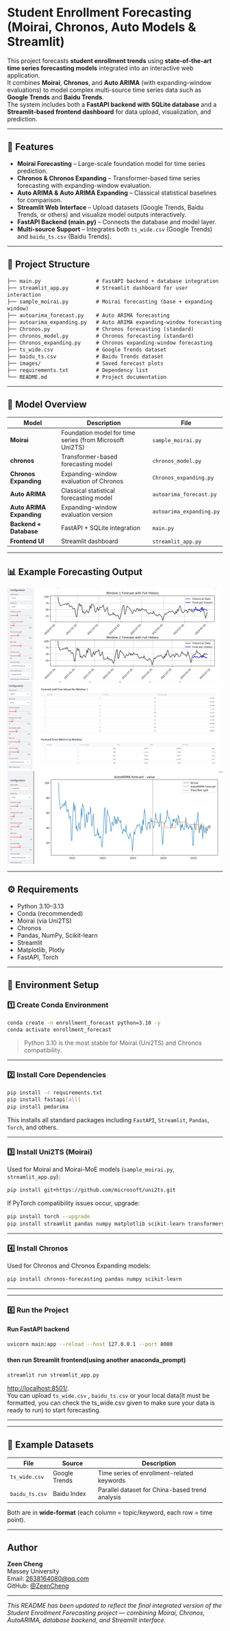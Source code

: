 # Student Enrollment Forecasting (Moirai, Chronos, Auto Models & Streamlit)

This project forecasts **student enrollment trends** using **state-of-the-art time series forecasting models** integrated into an interactive web application.  
It combines **Moirai**, **Chronos**, and **Auto ARIMA** (with expanding-window evaluations) to model complex multi-source time series data such as **Google Trends** and **Baidu Trends**.  
The system includes both a **FastAPI backend with SQLite database** and a **Streamlit-based frontend dashboard** for data upload, visualization, and prediction.

---

## 🌟 Features

- **Moirai Forecasting** – Large-scale foundation model for time series prediction.  
- **Chronos & Chronos Expanding** – Transformer-based time series forecasting with expanding-window evaluation.  
- **Auto ARIMA & Auto ARIMA Expanding** – Classical statistical baselines for comparison.  
- **Streamlit Web Interface** – Upload datasets (Google Trends, Baidu Trends, or others) and visualize model outputs interactively.  
- **FastAPI Backend (main.py)** – Connects the database and model layer.  
- **Multi-source Support** – Integrates both `ts_wide.csv` (Google Trends) and `baidu_ts.csv` (Baidu Trends).

---

## 📁 Project Structure

```
├── main.py                  # FastAPI backend + database integration
├── streamlit_app.py         # Streamlit dashboard for user interaction
├── sample_moirai.py         # Moirai forecasting (base + expanding window)
├── autoarima_forecast.py    # Auto ARIMA forecasting
├── autoarima_expanding.py   # Auto ARIMA expanding-window forecasting
├── Chronos.py               # Chronos forecasting (standard)
├── chronos_model.py         # Chronos forecasting (standard)
├── Chronos_expanding.py     # Chronos expanding-window forecasting
├── ts_wide.csv              # Google Trends dataset
├── baidu_ts.csv             # Baidu Trends dataset
├── images/                  # Saved forecast plots
├── requirements.txt         # Dependency list
└── README.md                # Project documentation
```

---

## 🧠 Model Overview

| Model | Description | File |
|-------|--------------|------|
| **Moirai** | Foundation model for time series (from Microsoft Uni2TS) | `sample_moirai.py` |
| **chronos** | Transformer-based forecasting model | `chronos_model.py` |
| **Chronos Expanding** | Expanding-window evaluation of Chronos | `Chronos_expanding.py` |
| **Auto ARIMA** | Classical statistical forecasting model | `autoarima_forecast.py` |
| **Auto ARIMA Expanding** | Expanding-window evaluation version | `autoarima_expanding.py` |
| **Backend + Database** | FastAPI + SQLite integration | `main.py` |
| **Frontend UI** | Streamlit dashboard | `streamlit_app.py` |

---

## 📊 Example Forecasting Output

![Forecast Output 1](images/forecast_plot_3.png)  
![Forecast Output 2](images/forecast_plot_4.png)  
![Forecast Output 3](images/forecast_plot_5.png)

---

## ⚙️ Requirements

- Python 3.10–3.13  
- Conda (recommended)  
- Moirai (via Uni2TS)  
- Chronos  
- Pandas, NumPy, Scikit-learn  
- Streamlit  
- Matplotlib, Plotly  
- FastAPI, Torch

---

## 🧩 Environment Setup

### 1️⃣ Create Conda Environment
```bash
conda create -n enrollment_forecast python=3.10 -y
conda activate enrollment_forecast
```
> Python 3.10 is the most stable for Moirai (Uni2TS) and Chronos compatibility.

---

### 2️⃣ Install Core Dependencies
```bash
pip install -r requirements.txt
pip install fastapi[all]
pip install pmdarima
```
This installs all standard packages including `FastAPI`, `Streamlit`, `Pandas`, `Torch`, and others.

---

### 3️⃣ Install **Uni2TS (Moirai)**
Used for Moirai and Moirai-MoE models (`sample_moirai.py`, `streamlit_app.py`):
```bash
pip install git+https://github.com/microsoft/uni2ts.git
```
If PyTorch compatibility issues occur, upgrade:
```bash
pip install torch --upgrade
pip install streamlit pandas numpy matplotlib scikit-learn transformers torch
```

---

### 4️⃣ Install **Chronos**
Used for Chronos and Chronos Expanding models:
```bash
pip install chronos-forecasting pandas numpy scikit-learn
```

---


---

### 6️⃣ Run the Project
#### Run FastAPI backend
```bash
uvicorn main:app --reload --host 127.0.0.1 --port 8000
```
#### then run Streamlit frontend(using another anaconda_prompt)
```bash
streamlit run streamlit_app.py
```
[http://localhost:8501/](http://localhost:8501/).  
You can upload `ts_wide.csv` , `baidu_ts.csv` or your local data(It must be formatted, you can check the ts_wide.csv given to make sure your data is ready to run) to start forecasting.

---



---

## 📂 Example Datasets

| File | Source | Description |
|------|---------|-------------|
| `ts_wide.csv` | Google Trends | Time series of enrollment-related keywords |
| `baidu_ts.csv` | Baidu Index | Parallel dataset for China-based trend analysis |

Both are in **wide-format** (each column = topic/keyword, each row = time point).

---

##  Author

**Zeen Cheng**  
Massey University  
Email: 2638164080@qq.com  
GitHub: [@ZeenCheng](https://github.com/ZeenCheng)

---

 *This README has been updated to reflect the final integrated version of the Student Enrollment Forecasting project — combining Moirai, Chronos, AutoARIMA, database backend, and Streamlit interface.*
